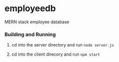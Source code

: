 # employeedb
MERN stack employee database

### Building and Running

1. cd into the server directory and run 
`node server.js`

2. cd into the client direcory and run 
`npm start`
